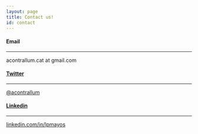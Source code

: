 ```yaml
---
layout: page
title: Contact us!
id: contact
---
```


<!-- <i class="fas fa-envelope-square"></i> Email: acontrallum.cat at gmail.com

<i class="fab fa-twitter-square"></i> Twitter: <a href="https://twitter.com/acontrallum" target="_blank">https://twitter.com/acontrallum</a>

<i class="fab fa-linkedin"></i> Linkedin: <a href="https://www.linkedin.com/in/lpmayos" target="_blank">https://www.linkedin.com/in/lpmayos</a> -->


<div class="container contact_box">

  <div class="row">
    <div class="col-md-4">
      <div class="card py-4 h-100">
        <div class="card-body text-center">
          <h4 class="text-uppercase m-0"><i class="fas fa-envelope-square"></i> Email</h4>
          <hr class="my-4">
          <div class="info">acontrallum.cat at gmail.com</div>
        </div>
      </div>
    </div>
    <div class="col-md-4">
      <div class="card py-4 h-100">
        <div class="card-body text-center">
            <a href="https://twitter.com/acontrallum" target="_blank">
                <h4 class="text-uppercase m-0"><i class="fab fa-twitter-square"></i> Twitter</h4>
            </a>
            <hr class="my-4">
            <div class="info">
                <a href="https://twitter.com/acontrallum" target="_blank">@acontrallum</a>
            </div>
        </div>
      </div>
    </div>
    <div class="col-md-4 mb-3 mb-md-0">
      <div class="card py-4 h-100">
        <div class="card-body text-center">
          <a href="https://www.linkedin.com/in/lpmayos" target="_blank">
            <h4 class="text-uppercase m-0"><i class="fab fa-linkedin"></i> Linkedin</h4>
          </a>
          <hr class="my-4">
          <div class="info">
            <a href="https://www.linkedin.com/in/lpmayos" target="_blank">linkedin.com/in/lpmayos</a>
          </div>
        </div>
      </div>
    </div>
  </div>

</div>